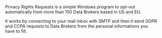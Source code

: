Privacy Rights Requests is a simple Windows program to opt-out automatically from more than 150 Data Brokers based in US and EU.

It works by connecting to your mail inbox with SMTP and then it send GDPR and CCPA requests to Data Brokers from the personal informations you have to fill.

